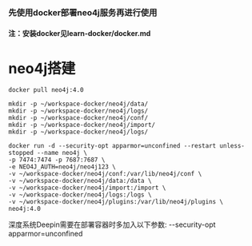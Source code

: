 ### 先使用docker部署neo4j服务再进行使用

#### 注：安装docker见learn-docker/docker.md



# neo4j搭建

```shell
docker pull neo4j:4.0

mkdir -p ~/workspace-docker/neo4j/data/
mkdir -p ~/workspace-docker/neo4j/logs/
mkdir -p ~/workspace-docker/neo4j/conf/
mkdir -p ~/workspace-docker/neo4j/import/
mkdir -p ~/workspace-docker/neo4j/logs/

docker run -d --security-opt apparmor=unconfined --restart unless-stopped --name neo4j \
-p 7474:7474 -p 7687:7687 \
-e NEO4J_AUTH=neo4j/neo4j123 \
-v ~/workspace-docker/neo4j/conf:/var/lib/neo4j/conf \
-v ~/workspace-docker/neo4j/data:/data \
-v ~/workspace-docker/neo4j/import:/import \
-v ~/workspace-docker/neo4j/logs:/logs \
-v ~/workspace-docker/neo4j/plugins:/var/lib/neo4j/plugins \
neo4j:4.0
```
深度系统Deepin需要在部署容器时多加入以下参数:
--security-opt apparmor=unconfined
